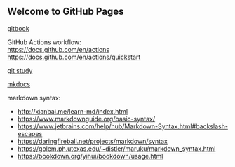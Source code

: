 ## Welcome to GitHub Pages
[gitbook](https://zhuanlan.zhihu.com/p/34946169)

GitHub Actions workflow:  
https://docs.github.com/en/actions  
https://docs.github.com/en/actions/quickstart  

[git study](https://git-scm.com/book/en/v2/Git-Branching-Rebasing)

[mkdocs](https://www.mkdocs.org/)



markdown syntax:
- http://xianbai.me/learn-md/index.html
- https://www.markdownguide.org/basic-syntax/
- https://www.jetbrains.com/help/hub/Markdown-Syntax.html#backslash-escapes
- https://daringfireball.net/projects/markdown/syntax
- https://golem.ph.utexas.edu/~distler/maruku/markdown_syntax.html
- https://bookdown.org/yihui/bookdown/usage.html
 

